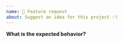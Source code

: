```yaml
---
name: 🚀 Feature request
about: Suggest an idea for this project 💡!
---
```


<!-- ⚠️ If you do not respect this template your issue will be closed. -->
<!-- ⚠️ Make sure to browse the opened and closed issues and confirm this idea does not exist in previous issues. -->

**What is the expected behavior?**


